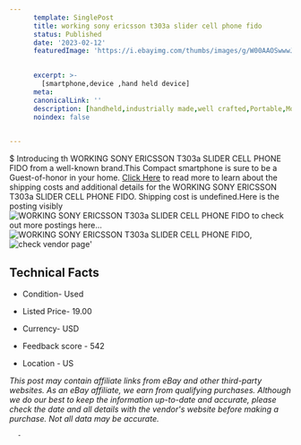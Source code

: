 ```yaml
---
      template: SinglePost
      title: working sony ericsson t303a slider cell phone fido
      status: Published
      date: '2023-02-12'
      featuredImage: 'https://i.ebayimg.com/thumbs/images/g/W00AAOSwwwJjtJOZ/s-l225.jpg'
       

      excerpt: >-
        [smartphone,device ,hand held device]
      meta:
      canonicalLink: ''
      description: [handheld,industrially made,well crafted,Portable,Mobile,Compact,Convenient,Lightweight,Maneuverable,Man-portable,Miniature,Carriable,Hand-held,Light,Holdable,Transportable,Mobile device,Pocket-sized,On-the-go,Wireless,Cordless,Compact size,Convenient size, smartphone,device ,hand held device]
      noindex: false
      

---
```

$
      Introducing th WORKING SONY ERICSSON T303a SLIDER CELL PHONE FIDO from a well-known brand.This Compact smartphone is sure to be a Guest-of-honor in your home. [Click Here](https://www.ebay.com/itm/115661901160?hash=item1aedfc8d68%3Ag%3AW00AAOSwwwJjtJOZ&mkevt=1&mkcid=1&mkrid=711-53200-19255-0&campid=%253CePNCampaignId%253E&customid=%253CreferenceId%253E&toolid=10049) to read more to learn about the shipping costs and additional details for the WORKING SONY ERICSSON T303a SLIDER CELL PHONE FIDO. Shipping cost is undefined.Here is the posting visibly ![WORKING SONY ERICSSON T303a SLIDER CELL PHONE FIDO](https://i.ebayimg.com/thumbs/images/g/W00AAOSwwwJjtJOZ/s-l225.jpg) to check out more postings here... ![WORKING SONY ERICSSON T303a SLIDER CELL PHONE FIDO](https://i.ebayimg.com/images/g/W00AAOSwwwJjtJOZ/s-l1600.jpg), ![check vendor page](https://origin-galleryplus.ebayimg.com/ws/web/115661901160_2_0_1/225x225.jpg,https://origin-galleryplus.ebayimg.com/ws/web/115661901160_3_0_1/225x225.jpg,https://origin-galleryplus.ebayimg.com/ws/web/115661901160_4_0_1/225x225.jpg,https://origin-galleryplus.ebayimg.com/ws/web/115661901160_5_0_1/225x225.jpg,https://origin-galleryplus.ebayimg.com/ws/web/115661901160_6_0_1/225x225.jpg,https://origin-galleryplus.ebayimg.com/ws/web/115661901160_7_0_1/225x225.jpg,https://origin-galleryplus.ebayimg.com/ws/web/115661901160_8_0_1/225x225.jpg,https://origin-galleryplus.ebayimg.com/ws/web/115661901160_9_0_1/225x225.jpg)'

      

 ## Technical Facts 



     
      

 - Condition- Used 


      

 - Listed Price- 19.00 


      

 - Currency- USD 


      

 - Feedback score - 542 


      

 - Location - US 


      
      

 *_This post may contain affiliate links from eBay and other third-party websites. As an eBay affiliate, we earn from qualifying purchases. Although we do our best to keep the information up-to-date and accurate, please check the date and all details with the vendor's website before making a purchase. Not all data may be accurate._*




      -
